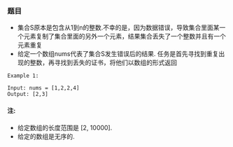 ### 题目
* 集合S原本是包含从1到n的整数.不幸的是，因为数据错误，导致集合里面某一个元素复制了集合里面的另外一个元素，结果集合丢失了一个整数并且有一个元素重复
* 给定一个数组nums代表了集合S发生错误后的结果. 任务是首先寻找到重复出现的整数，再寻找到丢失的证书，将他们以数组的形式返回
```
Example 1:

Input: nums = [1,2,2,4]
Output: [2,3]
```

#### 注:
* 给定数组的长度范围是 [2, 10000].
* 给定的数组是无序的.
